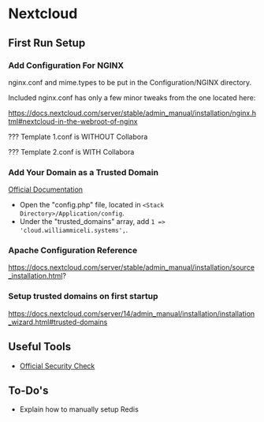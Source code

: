 # Nextcloud

## First Run Setup

### Add Configuration For NGINX

nginx.conf and mime.types to be put in the Configuration/NGINX directory.

Included nginx.conf has only a few minor tweaks from the one located here:

https://docs.nextcloud.com/server/stable/admin_manual/installation/nginx.html#nextcloud-in-the-webroot-of-nginx

??? Template 1.conf is WITHOUT Collabora

??? Template 2.conf is WITH Collabora

### Add Your Domain as a Trusted Domain

[Official Documentation](https://docs.nextcloud.com/server/latest/admin_manual/installation/installation_wizard.html#trusted-domains)

* Open the "config.php" file, located in `<Stack Directory>/Application/config`.
* Under the "trusted_domains" array, add `1 => 'cloud.williammiceli.systems',`.

### Apache Configuration Reference

https://docs.nextcloud.com/server/stable/admin_manual/installation/source_installation.html?

### Setup trusted domains on first startup

https://docs.nextcloud.com/server/14/admin_manual/installation/installation_wizard.html#trusted-domains

## Useful Tools

* [Official Security Check](https://scan.nextcloud.com/)

## To-Do's

* Explain how to manually setup Redis